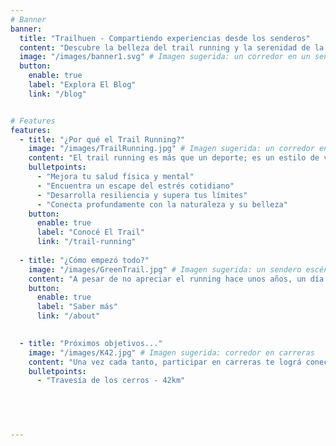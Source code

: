 ```yaml
---
# Banner
banner:
  title: "Trailhuen - Compartiendo experiencias desde los senderos"
  content: "Descubre la belleza del trail running y la serenidad de la naturaleza a través de experiencias, aventuras y relatos personales."
  image: "/images/banner1.svg" # Imagen sugerida: un corredor en un sendero montañoso.
  button:
    enable: true
    label: "Explora El Blog"
    link: "/blog"


# Features
features:
  - title: "¿Por qué el Trail Running?"
    image: "/images/TrailRunning.jpg" # Imagen sugerida: un corredor en acción.
    content: "El trail running es más que un deporte; es un estilo de vida. Conéctate con la naturaleza y disfruta de la aventura."
    bulletpoints:
      - "Mejora tu salud física y mental"
      - "Encuentra un escape del estrés cotidiano"
      - "Desarrolla resiliencia y supera tus límites"
      - "Conecta profundamente con la naturaleza y su belleza"
    button:
      enable: true
      label: "Conocé El Trail"
      link: "/trail-running"
      
  - title: "¿Cómo empezó todo?"
    image: "/images/GreenTrail.jpg" # Imagen sugerida: un sendero escénico.
    content: "A pesar de no apreciar el running hace unos años, un día surgió el deseo de correr un maratón. Sin embargo, sabía que ese sueño, no se lograría de la noche a la mañana..."
    button:
      enable: true
      label: "Saber más"
      link: "/about"

  
  - title: "Próximos objetivos..."
    image: "/images/K42.jpg" # Imagen sugerida: corredor en carreras
    content: "Una vez cada tanto, participar en carreras te lográ conectar con la inmensa comunidad del trail, y te ayuda a ver el progreso logrado. Estos abarcan mis próximos deseos:"
    bulletpoints:
      - "Travesía de los cerros - 42km"
      
    



---
```

